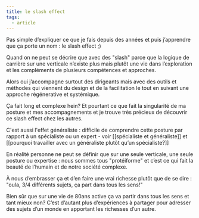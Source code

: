```yaml
---
title: le slash effect
tags:
  - article
---
```

Pas simple d’expliquer ce que je fais depuis des années et puis j’apprendre que ça porte un nom : le slash effect ;)  
  
Quand on ne peut se décrire que avec des "slash" parce que la logique de carrière sur une verticale n’existe plus mais plutôt une vie dans l’exploration et les compléments de plusieurs compétences et approches.  
  
Alors oui j’accompagne surtout des dirigeants mais avec des outils et méthodes qui viennent du design et de la facilitation le tout en suivant une approche régénerative et systémique.  
  
Ça fait long et complexe hein? Et pourtant ce que fait la singularité de ma posture et mes accompagnements et je trouve très précieux de découvrir ce slash effect chez les autres.

C'est aussi l'effet généraliste : difficile de comprendre cette posture par rapport à un spécialiste ou un expert - voir [[spécialiste et généraliste]] et [[pourquoi travailler avec un généraliste plutôt qu’un spécialiste?]]
  
En réalité personne ne peut se définir que sur une seule verticale, une seule posture ou expertise : nous sommes tous "protéiforme" et c’est ce qui fait la beauté de l’humain et de notre société complexe.  
  
À nous d’embrasser ça et d’en faire une vrai richesse plutôt que de se dire : "oula, 3/4 différents sujets, ça part dans tous les sens!" 
  
Bien sûr que sur une vie de 80ans active ça va partir dans tous les sens et tant mieux non? C’est d’autant plus d’expériences à partager pour adresser des sujets d’un monde en apportant les richesses d’un autre.